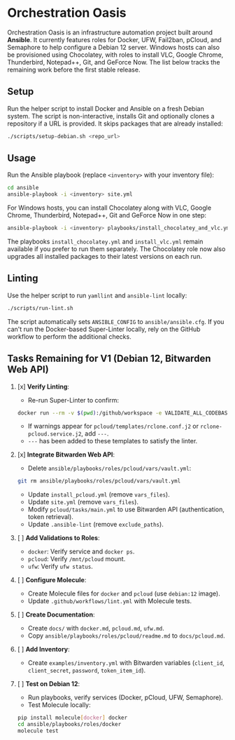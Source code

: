 # Orchestration Oasis

Orchestration Oasis is an infrastructure automation project built around **Ansible**. It currently features roles for Docker, UFW, Fail2ban, pCloud, and Semaphore to help configure a Debian 12 server.
Windows hosts can also be provisioned using Chocolatey, with roles to install VLC, Google Chrome, Thunderbird, Notepad++, Git, and GeForce Now.
The list below tracks the remaining work before the first stable release.

## Setup

Run the helper script to install Docker and Ansible on a fresh Debian system.
The script is non-interactive, installs Git and optionally clones a repository
if a URL is provided. It skips packages that are already installed:

```bash
./scripts/setup-debian.sh <repo_url>
```


## Usage

Run the Ansible playbook (replace `<inventory>` with your inventory file):

```bash
cd ansible
ansible-playbook -i <inventory> site.yml
```

For Windows hosts, you can install Chocolatey along with VLC, Google Chrome,
Thunderbird, Notepad++, Git and GeForce Now in one step:

```bash
ansible-playbook -i <inventory> playbooks/install_chocolatey_and_vlc.yml
```

The playbooks `install_chocolatey.yml` and `install_vlc.yml` remain available if you prefer to run them separately.
The Chocolatey role now also upgrades all installed packages to their latest
versions on each run.

## Linting

Use the helper script to run `yamllint` and `ansible-lint` locally:

```bash
./scripts/run-lint.sh
```

The script automatically sets `ANSIBLE_CONFIG` to `ansible/ansible.cfg`. If you
can't run the Docker-based Super-Linter locally, rely on the GitHub workflow to
perform the additional checks.

## Tasks Remaining for V1 (Debian 12, Bitwarden Web API)

1. [x] **Verify Linting**:
    - Re-run Super-Linter to confirm:
     ```bash
     docker run --rm -v $(pwd):/github/workspace -e VALIDATE_ALL_CODEBASE=true -e VALIDATE_MARKDOWN=true -e VALIDATE_YAML=true -e VALIDATE_ANSIBLE=true -e DEFAULT_BRANCH=main github/super-linter:v5
     ```
    - If warnings appear for `pcloud/templates/rclone.conf.j2` or `rclone-pcloud.service.j2`, add `---`.
    - `---` has been added to these templates to satisfy the linter.

2. [x] **Integrate Bitwarden Web API**:
    - Delete `ansible/playbooks/roles/pcloud/vars/vault.yml`:
     ```bash
     git rm ansible/playbooks/roles/pcloud/vars/vault.yml
     ```
    - Update `install_pcloud.yml` (remove `vars_files`).
    - Update `site.yml` (remove `vars_files`).
    - Modify `pcloud/tasks/main.yml` to use Bitwarden API (authentication, token retrieval).
    - Update `.ansible-lint` (remove `exclude_paths`).

3. [ ] **Add Validations to Roles**:
    - `docker`: Verify service and `docker ps`.
    - `pcloud`: Verify `/mnt/pcloud` mount.
    - `ufw`: Verify `ufw status`.

4. [ ] **Configure Molecule**:
    - Create Molecule files for `docker` and `pcloud` (use `debian:12` image).
    - Update `.github/workflows/lint.yml` with Molecule tests.

5. [ ] **Create Documentation**:
    - Create `docs/` with `docker.md`, `pcloud.md`, `ufw.md`.
    - Copy `ansible/playbooks/roles/pcloud/readme.md` to `docs/pcloud.md`.

6. [ ] **Add Inventory**:
    - Create `examples/inventory.yml` with Bitwarden variables (`client_id`, `client_secret`, `password`, `token_item_id`).

7. [ ] **Test on Debian 12**:
    - Run playbooks, verify services (Docker, pCloud, UFW, Semaphore).
    - Test Molecule locally:
     ```bash
     pip install molecule[docker] docker
     cd ansible/playbooks/roles/docker
     molecule test
     ```
